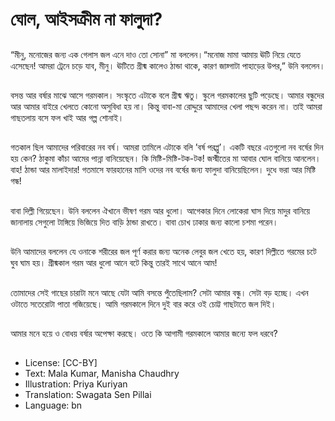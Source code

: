 # ঘোল, আইসক্রীম না ফালুদা?

##
“মীনু, মনোজের জন্য এক গেলাস জল এনে দাও তো সোনা” মা বললেন।“মনোজ মামা আমায় ঊটি নিয়ে যেতে এসেছেন! আমরা ট্রেনে চড়ে যাব, মীনু। ঊটিতে গ্রীষ্ম কালেও ঠান্ডা থাকে, কারণ জায়্গাটা পাহাড়ের উপর,” উনি বললেন।

##
বসন্ত আর বর্ষার মাঝে আসে গরমকাল। সংস্কৃতে এটাকে বলে গ্রীষ্ম ঋতু। স্কুলে গরমকালের ছুটি পড়েছে। আমার বন্ধুদের আর আমার বাইরে খেলতে কোনো অসুবিধা হয় না। কিন্তু বাবা-মা রোদ্দুরে আমাদের খেলা পছন্দ করেন না। তাই আমরা গাছতলায় বসে ফল খাই আর গল্প শোনাই।

##
গতকাল ছিল আমাদের পরিবারের নব বর্ষ। আমরা তামিলে এটাকে বলি ’বর্ষ পরপ্পু’। একটি বছরে এতগুলো নব বর্ষের দিন হয় কেন? ঠাকুমা কাঁচা আমের পান্না বানিয়েছেন। কি মিষ্টি-মিষ্টি-টক-টক! জস্মীতের মা আবার ঘোল বানিয়ে আনলেন। বাহ! ঠান্ডা আর মালাইদার! গতমাসে ফারহানের মাসি ওদের নব বর্ষের জন্য ফালুদা বানিয়েছিলেন। দুধে ভরা আর মিষ্টি গন্ধ!

##
বাবা দিল্লী গিয়েছেন। উনি বললেন ঐখানে ভীষণ গরম আর ধুলো। আগেকার দিনে লোকেরা ঘাস দিয়ে মাদুর বানিয়ে জানালায় সেগুলো টাঙ্গিয়ে ভিজিয়ে দিত বাড়ি ঠান্ডা রাখতে। বাবা চোখ ঢাকার জন্য কালো চশমা পরেন।

##
উনি আমাদের বললেন যে ওনাকে শরীরের জল পূর্ণ করার জন্য অনেক লেবুর জল খেতে হয়, কারণ দিল্লীতে গরমের চটে ঘুব ঘাম হয়। গ্রীষ্মকাল গরম আর ধুলো আনে বটে কিন্তু তার‍ই সাথে আনে আম!

##
তোমাদের সেই গাছের চারাটা মনে আছে যেটা আমি বসন্তে পুঁতেছিলাম? সেটা আমার বন্ধু। সেটা বড় হচ্ছে। এখন ওটাতে সতেরোটা পাতা গজিয়েছে। আমি গরমকালে দিনে দুই বার করে ও‍ই চোট্ট গাছটাতে জল দি‍ই।

##
আমার মনে হয়ে ও বোধয় বর্ষার অপেক্ষা করছে। ওতে কি আগামী গরমকালে আমার জন্যে ফল ধরবে?

##
* License: [CC-BY]
* Text: Mala Kumar, Manisha Chaudhry
* Illustration: Priya Kuriyan
* Translation: Swagata Sen Pillai
* Language: bn
